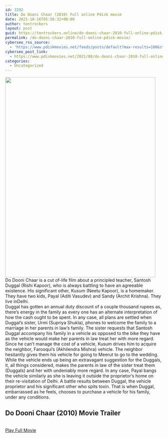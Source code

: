 ```yaml
---
id: 3292
title: Do Dooni Chaar (2010) Full online Pdisk movie
date: 2021-10-16T05:56:32+00:00
author: tentrockers
layout: post
guid: https://tentrockers.online/do-dooni-chaar-2010-full-online-pdisk-movie/
permalink: /do-dooni-chaar-2010-full-online-pdisk-movie/
cyberseo_rss_source:
  - 'https://www.pdiskmovies.net/feeds/posts/default?max-results=100&start-index=1101'
cyberseo_post_link:
  - https://www.pdiskmovies.net/2021/08/do-dooni-chaar-2010-full-online-pdisk.html
categories:
  - Uncategorized
---
```

<div class="separator">
  <a href="https://1.bp.blogspot.com/-E9IcGE0ZDvE/YRD7TPtQ5AI/AAAAAAAAAE0/RBZOoY1Uxw0ETsbBsn0SbPvg4yoV0qJwgCLcBGAsYHQ/s2048/Do%2BDooni%2BChaar%2B%25282010%2529%2BFull%2Bonline%2BPdisk%2Bmovie.jpg" imageanchor="1"><img loading="lazy" border="0" data-original-height="2048" data-original-width="1536" height="640" src="https://1.bp.blogspot.com/-E9IcGE0ZDvE/YRD7TPtQ5AI/AAAAAAAAAE0/RBZOoY1Uxw0ETsbBsn0SbPvg4yoV0qJwgCLcBGAsYHQ/w480-h640/Do%2BDooni%2BChaar%2B%25282010%2529%2BFull%2Bonline%2BPdisk%2Bmovie.jpg" width="480" /></a>
</div>



<div>
  <div>
    <span>Do Dooni Chaar is a cut of-life film about a principled teacher, Santosh Duggal (Rishi Kapoor), who is always battling to have an agreeable existence. His significant other, Kusum (Neetu Kapoor), is a homemaker. They have two kids, Payal (Aditi Vasudev) and Sandy (Archit Krishna). They live inDelhi.&nbsp;</span>
  </div>
  
  <div>
    <span>Duggal has gotten an annual duty discount of a couple thousand rupees as, there&#8217;s energy in the family as every one has an alternate interpretation of how the cash ought to be spent. In any case, all plans are settled when Duggal&#8217;s sister, Urmi (Supriya Shukla), phones to welcome the family to a marriage in her parents in law&#8217;s family. The sister requests that Santosh Duggal accompany his family in a vehicle as opposed to the bike they have as the vehicle would make her parents in law treat her with more regard.&nbsp;</span>
  </div>
  
  <div>
    <span>Since he can&#8217;t manage the cost of a vehicle, Kusum drives him to acquire the neighbor, Farooqui&#8217;s (Akhilendra Mishra) vehicle. The neighbor hesitantly gives them his vehicle for going to Meerut to go to the wedding. While the vehicle ends up being an extravagant suggestion for the Duggals, it, all things considered, makes the parents in law of the sister treat them (Duggals) and her with undeniably more regard. In any case, Payal bangs the vehicle similarly as she is leaving it outside the proprietor&#8217;s home on their re-visitation of Delhi. A battle results between Duggal, the vehicle proprietor and his significant other who spits toxin. That is when Duggal, embarrassed as he feels, chooses to purchase a vehicle for his family, under any conditions.</span>
  </div>
</div>

<div>
  <h2>
    <span>Do Dooni Chaar (2010) Movie Trailer</span>
  </h2>
</div>

  
<a href="https://kofilink.com/1/bnYyaTkxMDAwZW1k?dn=1" onclick="window.open('https://kofilink.com/1/bnYyaTkxMDAwZW1k?dn=1','popup','width=600,height=600'); return false;" target="popup" rel="noopener"><br /> Play Full Movie<br /> </a>